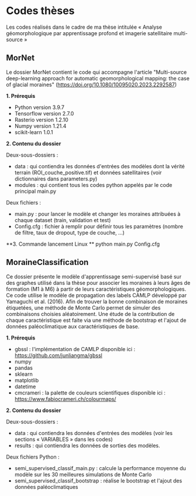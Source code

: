 # Codes thèses

Les codes réalisés dans le cadre de ma thèse intitulée « Analyse géomorphologique par apprentissage profond et imagerie satellitaire multi-source »

## MorNet

Le dossier MorNet contient le code qui accompagne l'article "Multi-source deep-learning approach for automatic geomorphological mapping: the case of glacial moraines" (https://doi.org/10.1080/10095020.2023.2292587)

**1. Prérequis**
- Python version 3.9.7
- Tensorflow version 2.7.0
- Rasterio version 1.2.10
- Numpy version 1.21.4
- scikit-learn 1.0.1

**2. Contenu du dossier**

Deux-sous-dossiers :
- data : qui contiendra les données d'entrées des modèles dont la vérité terrain (ROI_couche_positive.tif) et données satellitaires (voir dictionnaires dans parameters.py)
- modules : qui contient tous les codes python appelés par le code principal main.py

Deux fichiers :
 - main.py : pour lancer le modèle et changer les moraines attribuées à chaque dataset (train, validation et test)
 - Config.cfg : fichier à remplir pour définir tous les paramètres (nombre de filtre, taux de dropout, type de couche, ...)

**3. Commande lancement Linux **
python main.py Config.cfg

## MoraineClassification

Ce dossier présente le modèle d'apprentissage semi-supervisé basé sur des graphes utilisé dans la thèse pour associer les moraines à leurs âges de formation (M1 à M6) à partir de leurs caractéristiques géomorphologiques. Ce code utilise le modèle de propagation des labels CAMLP développé par Yamaguchi et al. (2016). Afin de trouver la bonne combinaison de moraines étiquetées, une méthode de Monte Carlo permet de simuler des combinaisons choisies aléatoirement. Une étude de la contribution de chaque caractéristique est faite via une méthode de bootstrap et l'ajout de données paléoclimatique aux caractéristiques de base.

**1. Prérequis**
- gbssl : l'implémentation de CAMLP disponible ici : https://github.com/junliangma/gbssl
- numpy
- pandas
- sklearn
- matplotlib
- datetime
- cmcrameri : la palette de couleurs scientifiques disponible ici : https://www.fabiocrameri.ch/colourmaps/

**2. Contenu du dossier**

Deux-sous-dossiers :
- data : qui contiendra les données d'entrées des modèles (voir les sections « VARIABLES » dans les codes)
- results : qui contiendra les données de sorties des modèles.

Deux fichiers Python :
- semi_supervised_classif_main.py : calcule la performance moyenne du modèle sur les 30 meilleures simulations de Monte Carlo
- semi_supervised_classif_bootstrap : réalise le bootstrap et l'ajout des données paléoclimatiques
